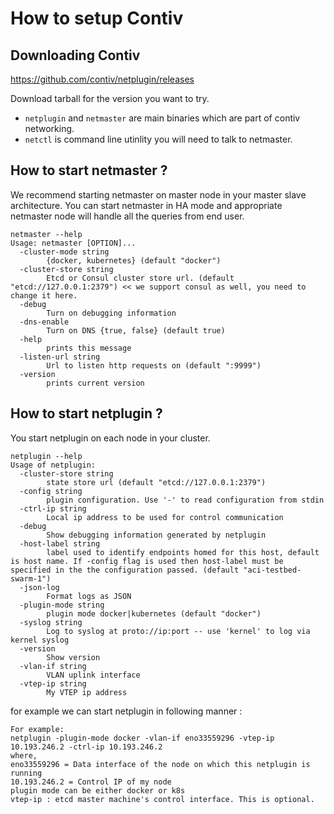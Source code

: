 
# How to setup Contiv

## Downloading Contiv
https://github.com/contiv/netplugin/releases

Download tarball for the version you want to try.
  - `netplugin` and `netmaster` are main binaries which are part of contiv networking.
  - `netctl` is command line utinlity you will need to talk to netmaster.

## How to start netmaster ? 

We recommend starting netmaster on master node in your master slave architecture. You can start netmaster in HA mode and appropriate netmaster node will handle all the queries from end user. 

```
netmaster --help
Usage: netmaster [OPTION]...
  -cluster-mode string
        {docker, kubernetes} (default "docker")
  -cluster-store string
        Etcd or Consul cluster store url. (default "etcd://127.0.0.1:2379") << we support consul as well, you need to change it here.
  -debug
        Turn on debugging information
  -dns-enable
        Turn on DNS {true, false} (default true)
  -help
        prints this message
  -listen-url string
        Url to listen http requests on (default ":9999")
  -version
        prints current version
```

## How to start netplugin ? 

You start netplugin on each node in your cluster.

```
netplugin --help
Usage of netplugin:
  -cluster-store string
        state store url (default "etcd://127.0.0.1:2379")
  -config string
        plugin configuration. Use '-' to read configuration from stdin
  -ctrl-ip string
        Local ip address to be used for control communication
  -debug
        Show debugging information generated by netplugin
  -host-label string
        label used to identify endpoints homed for this host, default is host name. If -config flag is used then host-label must be specified in the the configuration passed. (default "aci-testbed-swarm-1")
  -json-log
        Format logs as JSON
  -plugin-mode string
        plugin mode docker|kubernetes (default "docker")
  -syslog string
        Log to syslog at proto://ip:port -- use 'kernel' to log via kernel syslog
  -version
        Show version
  -vlan-if string
        VLAN uplink interface
  -vtep-ip string
        My VTEP ip address
```

for example we can start netplugin in following manner :
```
For example:
netplugin -plugin-mode docker -vlan-if eno33559296 -vtep-ip 10.193.246.2 -ctrl-ip 10.193.246.2
where,
eno33559296 = Data interface of the node on which this netplugin is running
10.193.246.2 = Control IP of my node
plugin mode can be either docker or k8s
vtep-ip : etcd master machine's control interface. This is optional.
```

